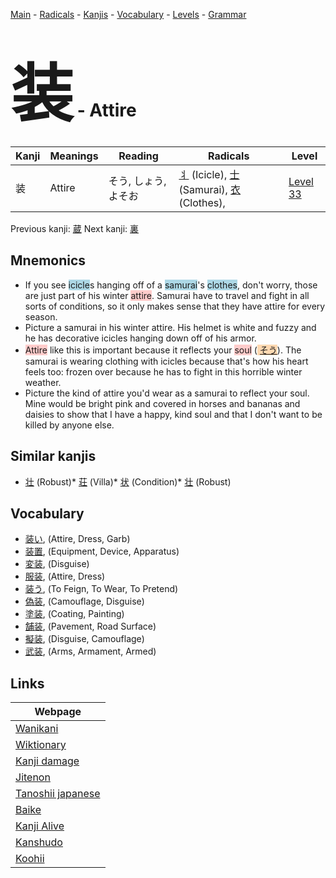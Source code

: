 <style> bigfont {font-size: 100px}</style>
[Main](../index.md) -
[Radicals](../radicals.md) -
[Kanjis](../kanjis.md) -
[Vocabulary](../vocabulary.md) -
[Levels](../levels.md) -
[Grammar](../grammar.md)
# <bigfont> 装</bigfont> - Attire 

| Kanji | Meanings | Reading | Radicals | Level |
| --- | --- | --- | --- | --- |
| 装 | Attire | そう, しょう, よそお | [丬](../radicals/丬.md) (Icicle), [士](../radicals/士.md) (Samurai), [衣](../radicals/衣.md) (Clothes),  | [Level 33](../levels/wk_level33.md) |

Previous kanji: [蔵](蔵.md) Next kanji: [裏](裏.md) 

## Mnemonics
 * If you see <span style="background-color:#ADD8E6"> icicle</span>s hanging off of a <span style="background-color:#ADD8E6"> samurai</span>'s <span style="background-color:#ADD8E6"> clothes</span>, don't worry, those are just part of his winter <span style="background-color:#ffcccb"> attire</span>. Samurai have to travel and fight in all sorts of conditions, so it only makes sense that they have attire for every season.
* Picture a samurai in his winter attire. His helmet is white and fuzzy and he has decorative icicles hanging down off of his armor.
* <span style="background-color:#ffcccb"> Attire</span> like this is important because it reflects your <span style="background-color:#ffcccb"> soul</span> (<span style="background-color:#fed8b1"> [そう](https://jisho.org/search/そう)</span>). The samurai is wearing clothing with icicles because that's how his heart feels too: frozen over because he has to fight in this horrible winter weather.
* Picture the kind of attire you'd wear as a samurai to reflect your soul. Mine would be bright pink and covered in horses and bananas and daisies to show that I have a happy, kind soul and that I don't want to be killed by anyone else.


## Similar kanjis
 * [壮](壮.md) (Robust)* [荘](荘.md) (Villa)* [状](状.md) (Condition)* [壮](壮.md) (Robust)


## Vocabulary
 * [装い](../vocabulary/装.md), (Attire, Dress, Garb)
* [装置](../vocabulary/装.md), (Equipment, Device, Apparatus)
* [変装](../vocabulary/装.md), (Disguise)
* [服装](../vocabulary/装.md), (Attire, Dress)
* [装う](../vocabulary/装.md), (To Feign, To Wear, To Pretend)
* [偽装](../vocabulary/装.md), (Camouflage, Disguise)
* [塗装](../vocabulary/装.md), (Coating, Painting)
* [舗装](../vocabulary/装.md), (Pavement, Road Surface)
* [擬装](../vocabulary/装.md), (Disguise, Camouflage)
* [武装](../vocabulary/装.md), (Arms, Armament, Armed)



## Links 

| Webpage |
| --- |
| [Wanikani          ](https://www.wanikani.com/kanji/装) |
| [Wiktionary        ](https://en.wiktionary.org/wiki/装) |
| [Kanji damage      ](http://www.kanjidamage.com/kanji/search?utf8=✓&q=装) |
| [Jitenon           ](https://jitenon.com/kanji/装) |
| [Tanoshii japanese ](https://www.tanoshiijapanese.com/dictionary/kanji.cfm?k=装) |
| [Baike             ](https://baike.baidu.com/item/装) |
| [Kanji Alive       ](https://app.kanjialive.com/装) |
| [Kanshudo          ](https://www.kanshudo.com/searchmn?q=装) |
| [Koohii            ](https://kanji.koohii.com/study/kanji/装) |
